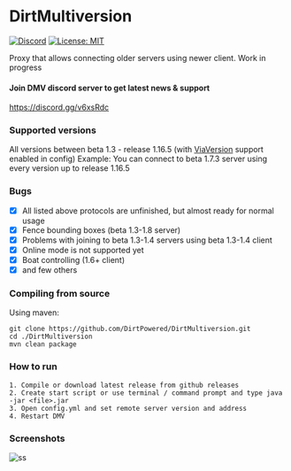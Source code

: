 # DirtMultiversion
[![Discord](https://img.shields.io/discord/684429844947271767.svg?label=Discord)](https://discord.gg/v6xsRdc)
[![License: MIT](https://img.shields.io/badge/license-MIT-red.svg)](LICENSE)

Proxy that allows connecting older servers using newer client. Work in progress

#### Join DMV discord server to get latest news & support
https://discord.gg/v6xsRdc

### Supported versions
All versions between beta 1.3 - release 1.16.5 (with <a href="https://github.com/ViaVersion/ViaVersion">ViaVersion</a> support enabled in config)
Example: You can connect to beta 1.7.3 server using every version up to release 1.16.5

### Bugs
- [x] All listed above protocols are unfinished, but almost ready for normal usage
- [X] Fence bounding boxes (beta 1.3-1.8 server)
- [X] Problems with joining to beta 1.3-1.4 servers using beta 1.3-1.4 client
- [X] Online mode is not supported yet
- [X] Boat controlling (1.6+ client)
- [x] and few others

### Compiling from source
Using maven:
```
git clone https://github.com/DirtPowered/DirtMultiversion.git
cd ./DirtMultiversion
mvn clean package
```

### How to run
```
1. Compile or download latest release from github releases
2. Create start script or use terminal / command prompt and type java -jar <file>.jar
3. Open config.yml and set remote server version and address
4. Restart DMV
```

### Screenshots
![ss](https://i.imgur.com/QpPWgoO.png)